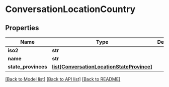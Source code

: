 # ConversationLocationCountry

## Properties
Name | Type | Description | Notes
------------ | ------------- | ------------- | -------------
**iso2** | **str** |  | [optional] 
**name** | **str** |  | [optional] 
**state_provinces** | [**list[ConversationLocationStateProvince]**](ConversationLocationStateProvince.md) |  | [optional] 

[[Back to Model list]](../README.md#documentation-for-models) [[Back to API list]](../README.md#documentation-for-api-endpoints) [[Back to README]](../README.md)


